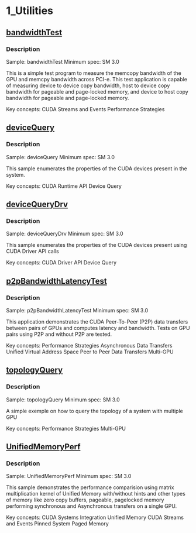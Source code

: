 # 1_Utilities

## [bandwidthTest](bandwidthTest/)

### Description

Sample: bandwidthTest
Minimum spec: SM 3.0

This is a simple test program to measure the memcopy bandwidth of the GPU and memcpy bandwidth across PCI-e.  This test application is capable of measuring device to device copy bandwidth, host to device copy bandwidth for pageable and page-locked memory, and device to host copy bandwidth for pageable and page-locked memory.

Key concepts:
CUDA Streams and Events
Performance Strategies


## [deviceQuery](deviceQuery/)

### Description

Sample: deviceQuery
Minimum spec: SM 3.0

This sample enumerates the properties of the CUDA devices present in the system.

Key concepts:
CUDA Runtime API
Device Query


## [deviceQueryDrv](deviceQueryDrv/)

### Description

Sample: deviceQueryDrv
Minimum spec: SM 3.0

This sample enumerates the properties of the CUDA devices present using CUDA Driver API calls

Key concepts:
CUDA Driver API
Device Query


## [p2pBandwidthLatencyTest](p2pBandwidthLatencyTest/)

### Description

Sample: p2pBandwidthLatencyTest
Minimum spec: SM 3.0

This application demonstrates the CUDA Peer-To-Peer (P2P) data transfers between pairs of GPUs and computes latency and bandwidth.  Tests on GPU pairs using P2P and without P2P are tested.

Key concepts:
Performance Strategies
Asynchronous Data Transfers
Unified Virtual Address Space
Peer to Peer Data Transfers
Multi-GPU


## [topologyQuery](topologyQuery/)

### Description

Sample: topologyQuery
Minimum spec: SM 3.0

A simple exemple on how to query the topology of a system with multiple GPU

Key concepts:
Performance Strategies
Multi-GPU


## [UnifiedMemoryPerf](UnifiedMemoryPerf/)

### Description

Sample: UnifiedMemoryPerf
Minimum spec: SM 3.0

This sample demonstrates the performance comparision using matrix multiplication kernel of Unified Memory with/without hints and other types of memory like zero copy buffers, pageable, pagelocked memory performing synchronous and Asynchronous transfers on a single GPU.

Key concepts:
CUDA Systems Integration
Unified Memory
CUDA Streams and Events
Pinned System Paged Memory



